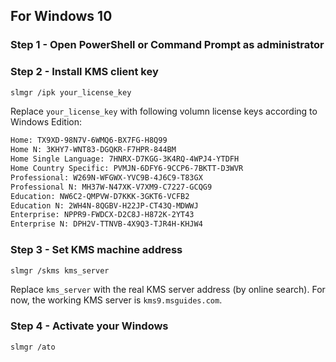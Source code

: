 ## For Windows 10

### Step 1 - Open PowerShell or Command Prompt as administrator

### Step 2 - Install KMS client key

```bash
slmgr /ipk your_license_key
```

Replace `your_license_key` with following volumn license keys according to Windows Edition:

```bash
Home: TX9XD-98N7V-6WMQ6-BX7FG-H8Q99
Home N: 3KHY7-WNT83-DGQKR-F7HPR-844BM
Home Single Language: 7HNRX-D7KGG-3K4RQ-4WPJ4-YTDFH
Home Country Specific: PVMJN-6DFY6-9CCP6-7BKTT-D3WVR
Professional: W269N-WFGWX-YVC9B-4J6C9-T83GX
Professional N: MH37W-N47XK-V7XM9-C7227-GCQG9
Education: NW6C2-QMPVW-D7KKK-3GKT6-VCFB2
Education N: 2WH4N-8QGBV-H22JP-CT43Q-MDWWJ
Enterprise: NPPR9-FWDCX-D2C8J-H872K-2YT43
Enterprise N: DPH2V-TTNVB-4X9Q3-TJR4H-KHJW4
```

### Step 3 - Set KMS machine address

```bash
slmgr /skms kms_server
```

Replace `kms_server` with the real KMS server address (by online search). For now, the working KMS server is `kms9.msguides.com`.

### Step 4 - Activate your Windows

```bash
slmgr /ato
```
